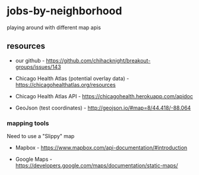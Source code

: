 # jobs-by-neighborhood
playing around with different map apis

## resources

  * our github - https://github.com/chihacknight/breakout-groups/issues/143

  * Chicago Health Atlas (potential overlay data) - https://chicagohealthatlas.org/resources
  * Chicago Health Atlas API - https://chicagohealth.herokuapp.com/apidoc

  * GeoJson (test coordinates) -  http://geojson.io/#map=8/44.418/-88.064

### mapping tools
 Need to use a "Slippy" map

  * Mapbox - https://www.mapbox.com/api-documentation/#introduction

  * Google Maps - https://developers.google.com/maps/documentation/static-maps/

